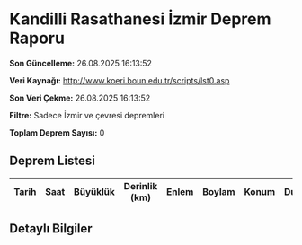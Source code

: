 # Kandilli Rasathanesi İzmir Deprem Raporu

**Son Güncelleme:** 26.08.2025 16:13:52

**Veri Kaynağı:** http://www.koeri.boun.edu.tr/scripts/lst0.asp

**Son Veri Çekme:** 26.08.2025 16:13:52

**Filtre:** Sadece İzmir ve çevresi depremleri

**Toplam Deprem Sayısı:** 0

## Deprem Listesi

| Tarih | Saat | Büyüklük | Derinlik (km) | Enlem | Boylam | Konum | Durum |
|-------|------|----------|---------------|-------|--------|-------|-------|

## Detaylı Bilgiler

